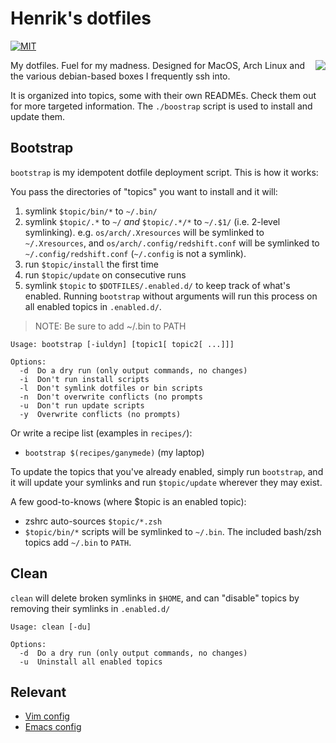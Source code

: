 # Henrik's dotfiles
[![MIT](https://img.shields.io/badge/license-MIT-green.svg)](./LICENSE)

<img src="http://i.giphy.com/ZHlGzvZb130nm.gif" align="right" />

My dotfiles. Fuel for my madness. Designed for MacOS, Arch Linux and
the various debian-based boxes I frequently ssh into.

It is organized into topics, some with their own READMEs. Check them out for
more targeted information. The `./boostrap` script is used to install and update
them.

## Bootstrap

`bootstrap` is my idempotent dotfile deployment script. This is how it works:

You pass the directories of "topics" you want to install and it will:

1. symlink `$topic/bin/*` to `~/.bin/`
2. symlink `$topic/.*` to `~/` _and_ `$topic/.*/*` to `~/.$1/` (i.e. 2-level
   symlinking). e.g.  `os/arch/.Xresources` will be symlinked to
   `~/.Xresources`, and `os/arch/.config/redshift.conf` will be symlinked to
   `~/.config/redshift.conf` (`~/.config` is not a symlink).
3. run `$topic/install` the first time
4. run `$topic/update` on consecutive runs
5. symlink `$topic` to `$DOTFILES/.enabled.d/` to keep track of what's enabled.
   Running `bootstrap` without arguments will run this process on all
   enabled topics in `.enabled.d/`.

> NOTE: Be sure to add ~/.bin to PATH

```
Usage: bootstrap [-iuldyn] [topic1[ topic2[ ...]]]

Options:
  -d  Do a dry run (only output commands, no changes)
  -i  Don't run install scripts
  -l  Don't symlink dotfiles or bin scripts
  -n  Don't overwrite conflicts (no prompts
  -u  Don't run update scripts
  -y  Overwrite conflicts (no prompts)
```

Or write a recipe list (examples in `recipes/`):

+ `bootstrap $(recipes/ganymede)` (my laptop)

To update the topics that you've already enabled, simply run `bootstrap`, and it
will update your symlinks and run `$topic/update` wherever they may exist.

A few good-to-knows (where $topic is an enabled topic):

+ zshrc auto-sources `$topic/*.zsh`
+ `$topic/bin/*` scripts will be symlinked to `~/.bin`. The included bash/zsh
  topics add `~/.bin` to `PATH`.

## Clean

`clean` will delete broken symlinks in `$HOME`, and can "disable" topics by
removing their symlinks in `.enabled.d/`

```
Usage: clean [-du]

Options:
  -d  Do a dry run (only output commands, no changes)
  -u  Uninstall all enabled topics
```

## Relevant

+ [Vim config](https://github.com/hlissner/.vim)
+ [Emacs config](https://github.com/hlissner/.emacs.d)
